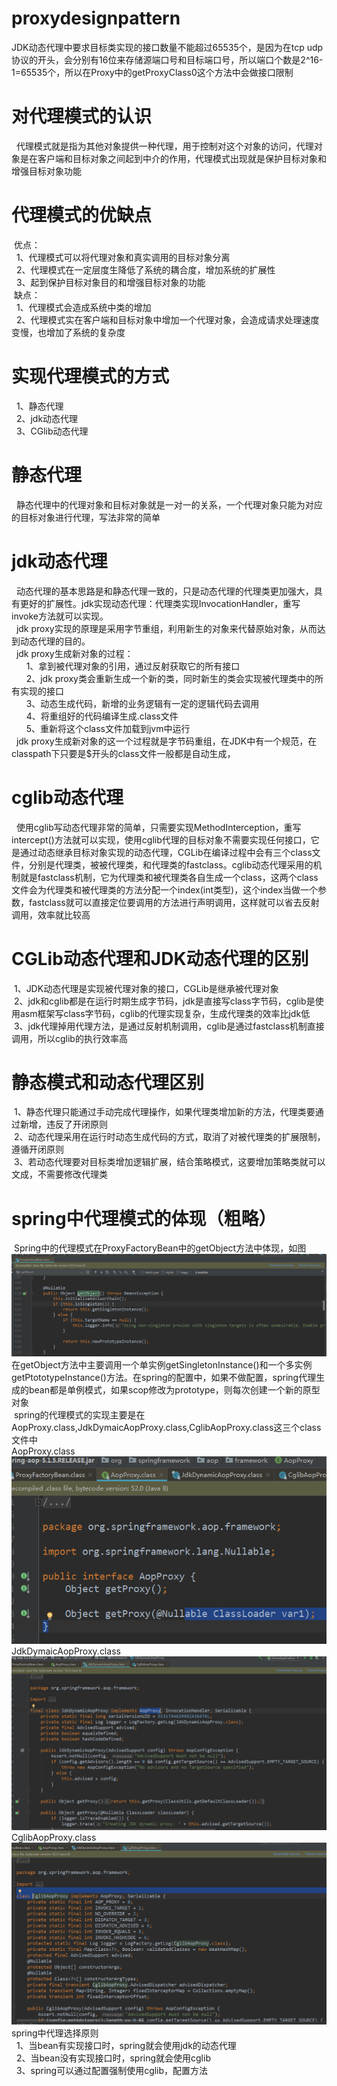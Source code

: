 # proxydesignpattern
JDK动态代理中要求目标类实现的接口数量不能超过65535个，是因为在tcp udp协议的开头，会分别有16位来存储源端口号和目标端口号，所以端口个数是2^16-1=65535个，所以在Proxy中的getProxyClass0这个方法中会做接口限制<br>
<h1>对代理模式的认识</h1>
&nbsp&nbsp代理模式就是指为其他对象提供一种代理，用于控制对这个对象的访问，代理对象是在客户端和目标对象之间起到中介的作用，代理模式出现就是保护目标对象和增强目标对象功能<br>
<h1>代理模式的优缺点</h1>
&nbsp优点：<br>
&nbsp&nbsp1、代理模式可以将代理对象和真实调用的目标对象分离<br>
&nbsp&nbsp2、代理模式在一定层度生降低了系统的耦合度，增加系统的扩展性<br>
&nbsp&nbsp3、起到保护目标对象目的和增强目标对象的功能<br>
&nbsp缺点：<br>
&nbsp&nbsp1、代理模式会造成系统中类的增加<br>
&nbsp&nbsp2、代理模式实在客户端和目标对象中增加一个代理对象，会造成请求处理速度变慢，也增加了系统的复杂度<br>
<h1>实现代理模式的方式</h1>
 &nbsp&nbsp1、静态代理<br>
 &nbsp&nbsp2、jdk动态代理<br>
 &nbsp&nbsp3、CGlib动态代理<br>
 <h1>静态代理</h1>
 &nbsp&nbsp静态代理中的代理对象和目标对象就是一对一的关系，一个代理对象只能为对应的目标对象进行代理，写法非常的简单<br>
 <h1>jdk动态代理</h1>
 &nbsp&nbsp动态代理的基本思路是和静态代理一致的，只是动态代理的代理类更加强大，具有更好的扩展性。jdk实现动态代理：代理类实现InvocationHandler，重写invoke方法就可以实现。<br>
 &nbsp&nbspjdk proxy实现的原理是采用字节重组，利用新生的对象来代替原始对象，从而达到动态代理的目的。<br>
 &nbsp&nbspjdk proxy生成新对象的过程：<br>
 &nbsp&nbsp&nbsp&nbsp&nbsp&nbsp1、拿到被代理对象的引用，通过反射获取它的所有接口<br>
 &nbsp&nbsp&nbsp&nbsp&nbsp&nbsp2、jdk proxy类会重新生成一个新的类，同时新生的类会实现被代理类中的所有实现的接口<br>
 &nbsp&nbsp&nbsp&nbsp&nbsp&nbsp3、动态生成代码，新增的业务逻辑有一定的逻辑代码去调用<br>
 &nbsp&nbsp&nbsp&nbsp&nbsp&nbsp4、将重组好的代码编译生成.class文件<br>
 &nbsp&nbsp&nbsp&nbsp&nbsp&nbsp5、重新将这个class文件加载到jvm中运行<br>
&nbsp&nbspjdk proxy生成新对象的这一个过程就是字节码重组，在JDK中有一个规范，在classpath下只要是$开头的class文件一般都是自动生成，<br>
<h1>cglib动态代理</h1>
&nbsp&nbsp使用cglib写动态代理非常的简单，只需要实现MethodInterception，重写intercept()方法就可以实现，使用cglib代理的目标对象不需要实现任何接口，它是通过动态继承目标对象实现的动态代理，CGLib在编译过程中会有三个class文件，分别是代理类，被被代理类，和代理类的fastclass。cglib动态代理采用的机制就是fastclass机制，它为代理类和被代理类各自生成一个class，这两个class文件会为代理类和被代理类的方法分配一个index(int类型)，这个index当做一个参数，fastclass就可以直接定位要调用的方法进行声明调用，这样就可以省去反射调用，效率就比较高<br>
<h1>CGLib动态代理和JDK动态代理的区别</h1>
&nbsp1、JDK动态代理是实现被代理对象的接口，CGLib是继承被代理对象<br>
&nbsp2、jdk和cglib都是在运行时期生成字节码，jdk是直接写class字节码，cglib是使用asm框架写class字节码，cglib的代理实现复杂，生成代理类的效率比jdk低<br>
&nbsp3、jdk代理掉用代理方法，是通过反射机制调用，cglib是通过fastclass机制直接调用，所以cglib的执行效率高<br>
<h1>静态模式和动态代理区别</h1>
&nbsp1、静态代理只能通过手动完成代理操作，如果代理类增加新的方法，代理类要通过新增，违反了开闭原则<br>
&nbsp2、动态代理采用在运行时动态生成代码的方式，取消了对被代理类的扩展限制，遵循开闭原则<br>
&nbsp3、若动态代理要对目标类增加逻辑扩展，结合策略模式，这要增加策略类就可以文成，不需要修改代理类<br>
<h1>spring中代理模式的体现（粗略）</h1>
&nbspSpring中的代理模式在ProxyFactoryBean中的getObject方法中体现，如图
<img src="https://github.com/JerrmyHu/proxydesignpattern/blob/master/img/proxyfactorybean.jpg"/><br>
在getObject方法中主要调用一个单实例getSingletonInstance()和一个多实例getPtototypeInstance()方法。在spring的配置中，如果不做配置，spring代理生成的bean都是单例模式，如果scop修改为prototype，则每次创建一个新的原型对象<br>
&nbspspring的代理模式的实现主要是在AopProxy.class,JdkDymaicAopProxy.class,CglibAopProxy.class这三个class文件中<br>
AopProxy.class<br>
<img src="https://github.com/JerrmyHu/proxydesignpattern/blob/master/img/aopproxy.jpg"/><br>
JdkDymaicAopProxy.class<br>
<img src="https://github.com/JerrmyHu/proxydesignpattern/blob/master/img/jdkdynamicaopproxy.jpg"><br>
CglibAopProxy.class<br>
<img src="https://github.com/JerrmyHu/proxydesignpattern/blob/master/img/cglibaopproxy.jpg"><br>
spring中代理选择原则<br>
&nbsp&nbsp1、当bean有实现接口时，spring就会使用jdk的动态代理<br>
&nbsp&nbsp2、当bean没有实现接口时，spring就会使用cglib<br>
&nbsp&nbsp3、spring可以通过配置强制使用cglib，配置方法<aop:aspectj-autoproxy proxy-target-class="true"/>
 

